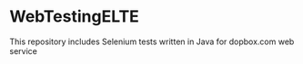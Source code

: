 # WebTestingELTE
This repository includes Selenium tests written in Java for dopbox.com web service

